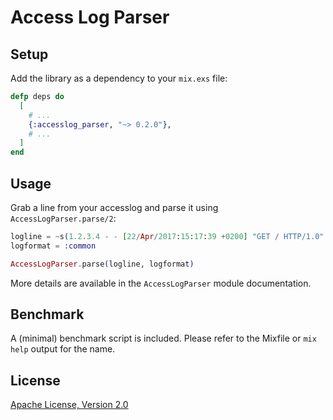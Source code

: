 # Access Log Parser

## Setup

Add the library as a dependency to your `mix.exs` file:

```elixir
defp deps do
  [
    # ...
    {:accesslog_parser, "~> 0.2.0"},
    # ...
  ]
end
```

## Usage

Grab a line from your accesslog and parse it using `AccessLogParser.parse/2`:

```elixir
logline = ~s(1.2.3.4 - - [22/Apr/2017:15:17:39 +0200] "GET / HTTP/1.0" 200 765)
logformat = :common

AccessLogParser.parse(logline, logformat)
```

More details are available in the `AccessLogParser` module documentation.

## Benchmark

A (minimal) benchmark script is included. Please refer to the Mixfile or `mix help` output for the name.

## License

[Apache License, Version 2.0](http://www.apache.org/licenses/LICENSE-2.0)

